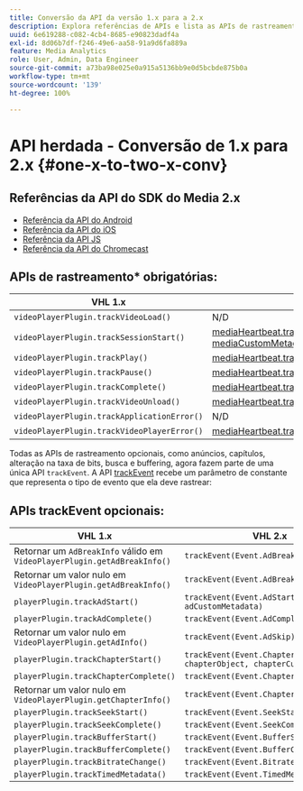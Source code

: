 ```yaml
---
title: Conversão da API da versão 1.x para a 2.x
description: Explora referências de APIs e lista as APIs de rastreamento necessárias e opcionais para as versões 1.x e 2.x do SDK de mídia.
uuid: 6e619288-c082-4cb4-8685-e90823dadf4a
exl-id: 8d06b7df-f246-49e6-aa58-91a9d6fa889a
feature: Media Analytics
role: User, Admin, Data Engineer
source-git-commit: a73ba98e025e0a915a5136bb9e0d5bcbde875b0a
workflow-type: tm+mt
source-wordcount: '139'
ht-degree: 100%

---
```


# API herdada - Conversão de 1.x para 2.x {#one-x-to-two-x-conv}

## Referências da API do SDK do Media 2.x

* [Referência da API do Android](https://adobe-marketing-cloud.github.io/media-sdks/reference/android/index.html)
* [Referência da API do iOS](https://adobe-marketing-cloud.github.io/media-sdks/reference/ios/index.html)
* [Referência da API JS](https://adobe-marketing-cloud.github.io/media-sdks/reference/javascript/index.html)
* [Referência da API do Chromecast](https://adobe-marketing-cloud.github.io/media-sdks/reference/chromecast/index.html)

## APIs de rastreamento* obrigatórias:

|  VHL 1.x  | VHL 2.x |
|---|---|
| `videoPlayerPlugin.trackVideoLoad()` | N/D |
| `videoPlayerPlugin.trackSessionStart()` | [mediaHeartbeat.trackSessionStart(mediaObject, mediaCustomMetadata)](https://adobe-marketing-cloud.github.io/media-sdks/reference/javascript/MediaHeartbeat.html#trackSessionStart) |
| `videoPlayerPlugin.trackPlay()` | [mediaHeartbeat.trackPlay()](https://adobe-marketing-cloud.github.io/media-sdks/reference/javascript/MediaHeartbeat.html#trackPlay) |
| `videoPlayerPlugin.trackPause()` | [mediaHeartbeat.trackPause()](https://adobe-marketing-cloud.github.io/media-sdks/reference/javascript/MediaHeartbeat.html#trackPause) |
| `videoPlayerPlugin.trackComplete()` | [mediaHeartbeat.trackComplete()](https://adobe-marketing-cloud.github.io/media-sdks/reference/javascript/MediaHeartbeat.html#trackComplete) |
| `videoPlayerPlugin.trackVideoUnload()` | [mediaHeartbeat.trackSessionEnd()](https://adobe-marketing-cloud.github.io/media-sdks/reference/javascript/MediaHeartbeat.html#trackSessionEnd) |
| `videoPlayerPlugin.trackApplicationError()` | N/D |
| `videoPlayerPlugin.trackVideoPlayerError()` | [mediaHeartbeat.trackError()](https://adobe-marketing-cloud.github.io/media-sdks/reference/javascript/MediaHeartbeat.html#trackError) |

Todas as APIs de rastreamento opcionais, como anúncios, capítulos, alteração na taxa de bits, busca e buffering, agora fazem parte de uma única API `trackEvent`. A API [trackEvent](https://adobe-marketing-cloud.github.io/media-sdks/reference/javascript/MediaHeartbeat.html#trackEvent) recebe um parâmetro de constante que representa o tipo de evento que ela deve rastrear:

## APIs trackEvent opcionais:

| VHL 1.x | VHL 2.x |
|---|---|
| Retornar um `AdBreakInfo` válido em `VideoPlayerPlugin.getAdBreakInfo()` | `trackEvent(Event.AdBreakStart)` |
| Retornar um valor nulo em `VideoPlayerPlugin.getAdBreakInfo()` | `trackEvent(Event.AdBreakComplete)` |
| `playerPlugin.trackAdStart()` | `trackEvent(Event.AdStart, adObject, adCustomMetadata)` |
| `playerPlugin.trackAdComplete()` | `trackEvent(Event.AdComplete)` |
| Retornar um valor nulo em `VideoPlayerPlugin.getAdInfo()` | `trackEvent(Event.AdSkip)` |
| `playerPlugin.trackChapterStart()` | `trackEvent(Event.ChapterStart, chapterObject, chapterCustomMetadata)` |
| `playerPlugin.trackChapterComplete()` | `trackEvent(Event.ChapterComplete)` |
| Retornar um valor nulo em `VideoPlayerPlugin.getChapterInfo()` | `trackEvent(Event.ChapterSkip)` |
| `playerPlugin.trackSeekStart()` | `trackEvent(Event.SeekStart)` |
| `playerPlugin.trackSeekComplete()` | `trackEvent(Event.SeekComplete)` |
| `playerPlugin.trackBufferStart()` | `trackEvent(Event.BufferStart)` |
| `playerPlugin.trackBufferComplete()` | `trackEvent(Event.BufferComplete)` |
| `playerPlugin.trackBitrateChange()` | `trackEvent(Event.BitrateChange)` |
| `playerPlugin.trackTimedMetadata()` | `trackEvent(Event.TimedMetadataUpdate)` |
